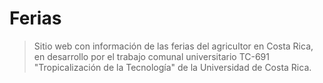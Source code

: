 # Ferias

> Sitio web con información de las ferias del agricultor en Costa Rica, en desarrollo por el trabajo comunal universitario TC-691 "Tropicalización de la Tecnología" de la Universidad de Costa Rica.

